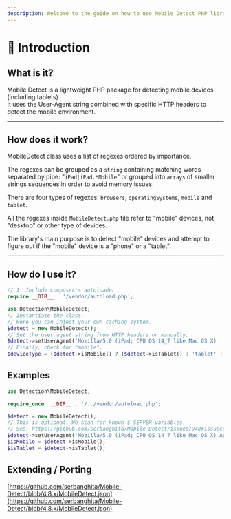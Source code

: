 ```yaml
---
description: Welcome to the guide on how to use Mobile Detect PHP library in your project.
---
```


# 👋 Introduction

## **What is it?**

Mobile Detect is a lightweight PHP package for detecting mobile devices (including tablets). \
It uses the User-Agent string combined with specific HTTP headers to detect the mobile environment.

***

## **How does it work?**

MobileDetect class uses a list of regexes ordered by importance.

The regexes can be grouped as a `string` containing matching words separated by pipe: "`iPad|iPad.*Mobile`" or grouped into `arrays` of smaller strings sequences in order to avoid memory issues.

There are four types of regexes: `browsers`, `operatingSystems`, `mobile` and `tablet`.

All the regexes inside `MobileDetect.php` file refer to "mobile" devices, not "desktop" or other type of devices.

The library's main purpose is to detect "mobile" devices and attempt to figure out if the "mobile" device is a "phone" or a "tablet".

***

## **How do I use it?**

```php
// 1. Include composer's autoloader
require __DIR__ . '/vendor/autoload.php';

use Detection\MobileDetect;
// Instantiate the class.
// Here you can inject your own caching system.
$detect = new MobileDetect();
// Set the user agent string from HTTP headers or manually.
$detect->setUserAgent('Mozilla/5.0 (iPad; CPU OS 14_7 like Mac OS X) ...');
// Finally, check for "mobile".
$deviceType = ($detect->isMobile() ? ($detect->isTablet() ? 'tablet' : 'phone') : 'computer');
```

## Examples

```php
use Detection\MobileDetect;

require_once  __DIR__ . '/../vendor/autoload.php';

$detect = new MobileDetect();
// This is optional. We scan for known $_SERVER variables.
// See: https://github.com/serbanghita/Mobile-Detect/issues/948#issuecomment-1800271108
$detect->setUserAgent('Mozilla/5.0 (iPad; CPU OS 14_7 like Mac OS X) AppleWebKit/605.1.15 (KHTML, like Gecko) GSA/248.1.504392274 Mobile/15E148 Safari/604.1');
$isMobile = $detect->isMobile();
$isTablet = $detect->isTablet();
```

## Extending / Porting

[https://github.com/serbanghita/Mobile-Detect/blob/4.8.x/MobileDetect.json](https://github.com/serbanghita/Mobile-Detect/blob/4.8.x/MobileDetect.json)
